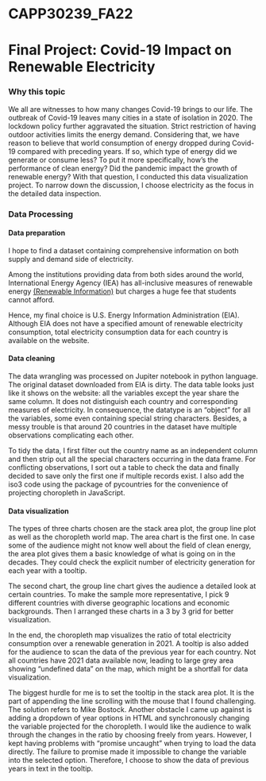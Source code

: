 # CAPP30239_FA22

<h1>Final Project: Covid-19 Impact on Renewable Electricity</h1> 
<h3>Why this topic</h3>
We all are witnesses to how many changes Covid-19 brings to our life. The outbreak of Covid-19 leaves many cities in a state of isolation in 2020. The lockdown policy further aggravated the situation. Strict restriction of having outdoor activities limits the energy demand. Considering that, we have reason to believe that world consumption of energy dropped during Covid-19 compared with preceding years. If so, which type of energy did we generate or consume less? To put it more specifically, how’s the performance of clean energy? Did the pandemic impact the growth of renewable energy? With that question, I conducted this data visualization project. To narrow down the discussion, I choose electricity as the focus in the detailed data inspection.


<h3> Data Processing </h3>
<h4> Data preparation</h4>

<p>I hope to find a dataset containing comprehensive information on both supply and demand side of electricity. </p>
<p>
Among the institutions providing data from both sides around the world, International Energy Agency (IEA) has all-inclusive measures of renewable energy <a href="https://www.iea.org/data-and-statistics/data-sets/?filter=renewables">(Renewable Information)</a> but charges a huge fee that students cannot afford. </p>
<p>Hence, my final choice is U.S. Energy Information Administration (EIA). Although EIA does not have a specified amount of renewable electricity consumption, total electricity consumption data for each country is available on the website.
</p>

<h4>Data cleaning</h4> 

The data wrangling was processed on Jupiter notebook in python language. The original dataset downloaded from EIA is dirty. The data table looks just like it shows on the website: all the variables except the year share the same column. It does not distinguish each country and corresponding measures of electricity. In consequence, the datatype is an “object” for all the variables, some even containing special string characters. Besides, a messy trouble is that around 20 countries in the dataset have multiple observations complicating each other. 

To tidy the data, I first filter out the country name as an independent column and then strip out all the special characters occurring in the data frame. For conflicting observations, I sort out a table to check the data and finally decided to save only the first one if multiple records exist.
I also add the iso3 code using the package of pycountries for the convenience of projecting choropleth in JavaScript. 

<h4>Data visualization</h4> 

The types of three charts chosen are the stack area plot, the group line plot as well as the choropleth world map. The area chart is the first one. In case some of the audience might not know well about the field of clean energy, the area plot gives them a basic knowledge of what is going on in the decades. They could check the explicit number of electricity generation for each year with a tooltip.

The second chart, the group line chart gives the audience a detailed look at certain countries. To make the sample more representative, I pick 9 different countries with diverse geographic locations and economic backgrounds. Then I arranged these charts in a 3 by 3 grid for better visualization.

In the end, the choropleth map visualizes the ratio of total electricity consumption over a renewable generation in 2021. A tooltip is also added for the audience to scan the data of the previous year for each country. Not all countries have 2021 data available now, leading to large grey area showing “undefined data” on the map, which might be a shortfall for data visualization. 

The biggest hurdle for me is to set the tooltip in the stack area plot. It is the part of appending the line scrolling with the mouse that I found challenging. The solution refers to Mike Bostock. Another obstacle I came up against is adding a dropdown of year options in HTML and synchronously changing the variable projected for the choropleth. I would like the audience to walk through the changes in the ratio by choosing freely from years. However, I kept having problems with “promise uncaught” when trying to load the data directly. The failure to promise made it impossible to change the variable into the selected option. Therefore, I choose to show the data of previous years in text in the tooltip.
